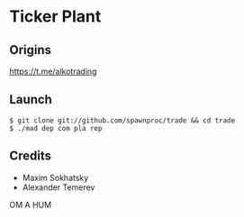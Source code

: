 Ticker Plant
============

Origins
-------

https://t.me/alkotrading

Launch
------

```
$ git clone git://github.com/spawnproc/trade && cd trade
$ ./mad dep com pla rep
```

Credits
-------

* Maxim Sokhatsky
* Alexander Temerev

OM A HUM
